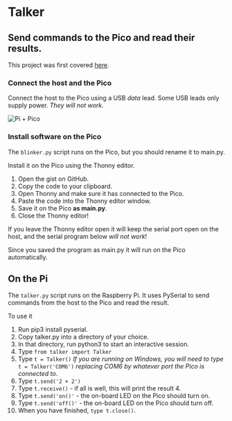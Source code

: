 # Talker

## Send commands to the Pico and read their results.

This project was first covered [here](https://blog.rareschool.com/2021/01/controlling-raspberry-pi-pico-using.html).

### Connect the host and the Pico

Connect the host to the Pico using a USB *data* lead. Some USB leads only supply power. *They will not work*.

![Pi + Pico](img/pi-n-pico.jpg)

### Install software on the Pico

The `blinker.py` script runs on the Pico, but you should rename it to main.py.

Install it on the Pico using the Thonny editor.

1. Open the gist on GitHub.
1. Copy the code to your clipboard.
1. Open Thonny and make sure it has connected to the Pico.
1. Paste the code into the Thonny editor window.
1. Save it on the Pico **as main.py**.
1. Close the Thonny editor!

If you leave the Thonny editor open it will keep the serial port open on the host, and the serial program below 
*will not work*!

Since you saved the program as main.py it will run on the Pico automatically.

## On the Pi

The `talker.py` script runs on the Raspberry Pi. It uses PySerial to send commands from the host to the 
Pico and read the result.

To use it

1. Run pip3 install pyserial.
1. Copy talker.py into a directory of your choice.
1. In that directory, run python3 to start an interactive session.
1. Type `from talker import Talker`
1. Type `t = Talker()` *If you are running on Windows, you will need to type* `t = Talker('COM6')` *replacing COM6 by 
   whatever port the Pico is connected to*.
1. Type `t.send('2 + 2')`
1. Type `t.receive()` - if all is well, this will print the result 4.
1. Type `t.send('on()'` - the on-board LED on the Pico should turn on.
1. Type `t.send('off()'` - the on-board LED on the Pico should turn off.
1. When you have finished, `type t.close()`.